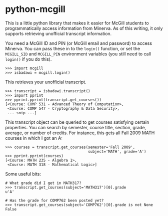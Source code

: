python-mcgill
=============

This is a little python library that makes it easier for McGill
students to programmatically access information from Minerva. As of this
writing, it only supports retrieving unofficial transcript information.

You need a McGill ID and PIN (or McGill email and password) to access
Minerva. You can pass these in to the `login()` function, or set the
`MCGILL_SID` and `MCGILL_PIN` environment variables (you still need to call
`login()` if you do this).

    >>> import mcgill
    >>> isbadawi = mcgill.login()

This retrieves your unofficial transcript.

    >>> transcript = isbadawi.transcript()
    >>> import pprint
    >>> pprint.pprint(transcript.get_courses())
    [<Course: COMP 531 - Advanced Theory of Computation>,
     <Course: COMP 547 - Cryptography & Data Security>,
     ... snip ...]

This transcript object can be queried to get courses satisfying certain
properties. You can search by semester, course title, section, grade,
average, or number of credits. For instance, this gets all Fall 2009 MATH
courses in which I got an A:

    >>> courses = transcript.get_courses(semester='Fall 2009',
                                         subject='MATH', grade='A')
    >>> pprint.pprint(courses)
    [<Course: MATH 235 - Algebra 1>,
     <Course: MATH 318 - Mathematical Logic>]

Some useful bits:

    # What grade did I get in MATH317?
    >>> transcript.get_courses(subject='MATH317')[0].grade
    u'A'

    # Has the grade for COMP762 been posted yet?
    >>> transcript.get_courses(subject='COMP762')[0].grade is not None
    False
